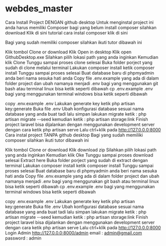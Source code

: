 # webdes_master
Cara Install Project DENGAN github desktop
Untuk menginstal project ini anda harus memiliki Composer bagi yang belum install composer silahkan download Klik di sini tutorial cara instal composer klik di sini

Bagi yang sudah memiliki composer silahkan ikuti tutor dibawah ini

Klik tombol Clone or download
Klik Open in desktop
Klik open GithubDesktop.exe
Silahkan pilih lokasi path yang anda inginkan
Kemudian klik Clone
Tunggu sampai proses clone selesai
Buka folder porject yang sudah di clone melalui terminal
Lakukan composer install ketik
composer install
Tunggu sampai proses selesai
Buat database baru di phpmyadmin anda beri nama sesuka hati anda
Copy file .env.example yang ada di dalam folder project dan ubah namanya menjadi .env bagi yang menggunakan git bash atau terminal linux bisa ketik seperti dibawah
cp .env.example .env
bagi yang menggunakan terminal windows bisa ketik seperti dibawah

copy .env.example .env
Lakukan generate key ketik
php artisan key:generate
Buka file .env
Ubah konfigurasi database sesuai nama database yang anda buat tadi lalu simpan
lakukan migrate ketik :
php artisan migrate --seed
kemudian ketik :
php artisan storage:link
Finish project laravel bisa dijalankan dengan menggunakan development server dengan cara ketik
php artisan serve
Lalu ctrl+klik pada http://127.0.0.0:8000
Cara instal project TANPA github desktop
Bagi yang sudah memiliki composer silahkan ikuti tutor dibawah ini

Klik tombol Clone or download
Klik download zip
Silahkan pilih lokasi path yang anda inginkan
Kemudian klik Oke
Tunggu sampai proses download selesai
Extract here
Buka folder porject yang sudah di extract dengan terminal
Lakukan composer install ketik
composer install
Tunggu sampai proses selesai
Buat database baru di phpmyadmin anda beri nama sesuka hati anda
Copy file .env.example yang ada di dalam folder project dan ubah namanya menjadi .env bagi yang menggunakan git bash atau terminal linux bisa ketik seperti dibawah
cp .env.example .env
bagi yang menggunakan terminal windows bisa ketik seperti dibawah

copy .env.example .env
Lakukan generate key ketik
php artisan key:generate
Buka file .env
Ubah konfigurasi database sesuai nama database yang anda buat tadi lalu simpan
lakukan migrate ketik :
php artisan migrate --seed
kemudian ketik :
php artisan storage:link
Finish project laravel bisa dijalankan dengan menggunakan development server dengan cara ketik
php artisan serve
Lalu ctrl+klik pada http://127.0.0.0:8000
Login Admin http://127.0.0.0:8000/admin
email : admin@gmail.com
password : admin
